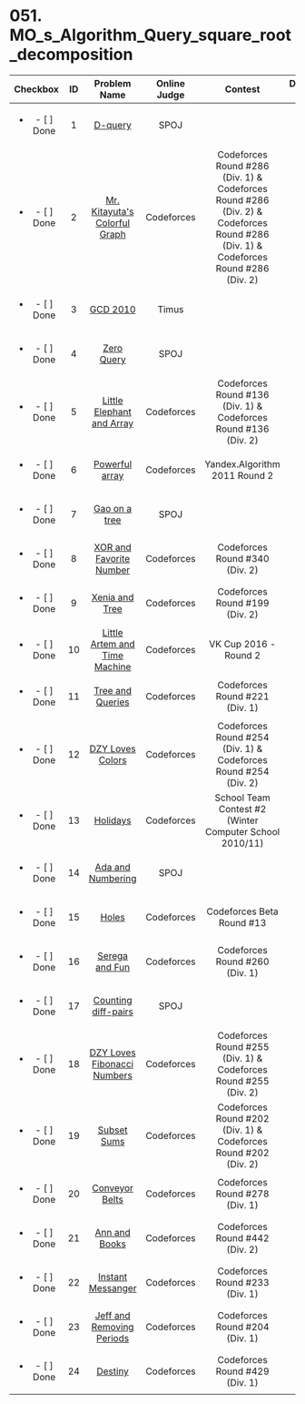 # 051. MO_s_Algorithm_Query_square_root_decomposition


| Checkbox | ID | Problem Name|Online Judge|Contest|Difficulty Level|
|:---:|:---:|:---:|:---:|:---:|:---:|
|<ul><li>- [ ] Done</li></ul>|1|[D-query](http://www.spoj.com/problems/DQUERY/)|SPOJ||1|
|<ul><li>- [ ] Done</li></ul>|2|[Mr. Kitayuta's Colorful Graph](http://codeforces.com/problemset/problem/506/D)|Codeforces|Codeforces Round #286 (Div. 1) & Codeforces Round #286 (Div. 2) & Codeforces Round #286 (Div. 1) & Codeforces Round #286 (Div. 2)|2|
|<ul><li>- [ ] Done</li></ul>|3|[GCD 2010](http://acm.timus.ru/problem.aspx?space=1&num=1846)|Timus||3|
|<ul><li>- [ ] Done</li></ul>|4|[Zero Query](http://www.spoj.com/problems/ZQUERY/)|SPOJ||3|
|<ul><li>- [ ] Done</li></ul>|5|[Little Elephant and Array](http://codeforces.com/problemset/problem/220/B)|Codeforces|Codeforces Round #136 (Div. 1) & Codeforces Round #136 (Div. 2)|3|
|<ul><li>- [ ] Done</li></ul>|6|[Powerful array](http://codeforces.com/problemset/problem/86/D)|Codeforces|Yandex.Algorithm 2011 Round 2|3|
|<ul><li>- [ ] Done</li></ul>|7|[Gao on a tree](http://www.spoj.com/problems/GOT/)|SPOJ||3|
|<ul><li>- [ ] Done</li></ul>|8|[XOR and Favorite Number](http://codeforces.com/problemset/problem/617/E)|Codeforces|Codeforces Round #340 (Div. 2)|4|
|<ul><li>- [ ] Done</li></ul>|9|[Xenia and Tree](http://codeforces.com/problemset/problem/342/E)|Codeforces|Codeforces Round #199 (Div. 2)|4|
|<ul><li>- [ ] Done</li></ul>|10|[Little Artem and Time Machine](http://codeforces.com/problemset/problem/641/E)|Codeforces|VK Cup 2016 - Round 2|5|
|<ul><li>- [ ] Done</li></ul>|11|[Tree and Queries](http://codeforces.com/problemset/problem/375/D)|Codeforces|Codeforces Round #221 (Div. 1)|5|
|<ul><li>- [ ] Done</li></ul>|12|[DZY Loves Colors](http://codeforces.com/problemset/problem/444/C)|Codeforces|Codeforces Round #254 (Div. 1) & Codeforces Round #254 (Div. 2)|6|
|<ul><li>- [ ] Done</li></ul>|13|[Holidays](http://codeforces.com/problemset/problem/44/C)|Codeforces|School Team Contest #2 (Winter Computer School 2010/11)|6|
|<ul><li>- [ ] Done</li></ul>|14|[Ada and Numbering](http://www.spoj.com/problems/ADANUM/)|SPOJ||6|
|<ul><li>- [ ] Done</li></ul>|15|[Holes](http://codeforces.com/problemset/problem/13/E)|Codeforces|Codeforces Beta Round #13|6|
|<ul><li>- [ ] Done</li></ul>|16|[Serega and Fun](http://codeforces.com/problemset/problem/455/D)|Codeforces|Codeforces Round #260 (Div. 1)|6|
|<ul><li>- [ ] Done</li></ul>|17|[Counting diff-pairs](http://www.spoj.com/problems/CPAIR2/)|SPOJ||6|
|<ul><li>- [ ] Done</li></ul>|18|[DZY Loves Fibonacci Numbers](http://codeforces.com/problemset/problem/446/C)|Codeforces|Codeforces Round #255 (Div. 1) & Codeforces Round #255 (Div. 2)|6|
|<ul><li>- [ ] Done</li></ul>|19|[Subset Sums](http://codeforces.com/problemset/problem/348/C)|Codeforces|Codeforces Round #202 (Div. 1) & Codeforces Round #202 (Div. 2)|7|
|<ul><li>- [ ] Done</li></ul>|20|[Conveyor Belts](http://codeforces.com/problemset/problem/487/D)|Codeforces|Codeforces Round #278 (Div. 1)|8|
|<ul><li>- [ ] Done</li></ul>|21|[Ann and Books](http://codeforces.com/problemset/problem/877/F)|Codeforces|Codeforces Round #442 (Div. 2)|8|
|<ul><li>- [ ] Done</li></ul>|22|[Instant Messanger](http://codeforces.com/problemset/problem/398/D)|Codeforces|Codeforces Round #233 (Div. 1)|8|
|<ul><li>- [ ] Done</li></ul>|23|[Jeff and Removing Periods](http://codeforces.com/problemset/problem/351/D)|Codeforces|Codeforces Round #204 (Div. 1)|8|
|<ul><li>- [ ] Done</li></ul>|24|[Destiny](http://codeforces.com/problemset/problem/840/D)|Codeforces|Codeforces Round #429 (Div. 1)|8|
